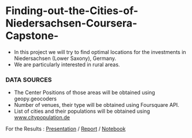 # Finding-out-the-Cities-of-Niedersachsen-Coursera-Capstone-

- In this project we will try to find optimal locations for the investments in Niedersachsen (Lower Saxony), Germany.
- We are particularly interested in rural areas.

### DATA SOURCES
- The Center Positions of those areas will be obtained using geopy.geocoders
- Number of venues, their type will be obtained using Foursquare API.
- List of cities and their populations will be obtained using www.citypopulation.de

For the Results : <a href="https://github.com/fahricigdem/Finding-out-the-Cities-of-Niedersachsen-Coursera-Capstone-/blob/master/Presentation(Cities%20of%20Niedersachsen).pdf">Presentation</a> / 
<a href="https://github.com/fahricigdem/Finding-out-the-Cities-of-Niedersachsen-Coursera-Capstone-/blob/master/Report%20(Cities%20of%20Niedersachsen).pdf">Report</a> / 
<a href="https://github.com/fahricigdem/Finding-out-the-Cities-of-Niedersachsen-Coursera-Capstone-/blob/master/Notebook-Codes%20(Cities%20of%20Niedersachsen).ipynb">Notebook</a> 
